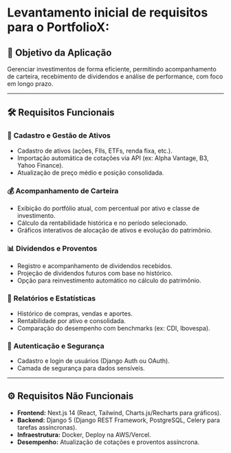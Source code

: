 # Levantamento inicial de requisitos para o **PortfolioX**:  

## 🎯 **Objetivo da Aplicação**  
Gerenciar investimentos de forma eficiente, permitindo acompanhamento de carteira, recebimento de dividendos e análise de performance, com foco em longo prazo.  

---

## 🛠 **Requisitos Funcionais**  

### 📌 **Cadastro e Gestão de Ativos**  
- Cadastro de ativos (ações, FIIs, ETFs, renda fixa, etc.).  
- Importação automática de cotações via API (ex: Alpha Vantage, B3, Yahoo Finance).  
- Atualização de preço médio e posição consolidada.  

### 💰 **Acompanhamento de Carteira**  
- Exibição do portfólio atual, com percentual por ativo e classe de investimento.  
- Cálculo da rentabilidade histórica e no período selecionado.  
- Gráficos interativos de alocação de ativos e evolução do patrimônio.  

### 📊 **Dividendos e Proventos**  
- Registro e acompanhamento de dividendos recebidos.  
- Projeção de dividendos futuros com base no histórico.  
- Opção para reinvestimento automático no cálculo do patrimônio.  

### 📑 **Relatórios e Estatísticas**  
- Histórico de compras, vendas e aportes.  
- Rentabilidade por ativo e consolidada.  
- Comparação do desempenho com benchmarks (ex: CDI, Ibovespa).  

### 🔐 **Autenticação e Segurança**  
- Cadastro e login de usuários (Django Auth ou OAuth).  
- Camada de segurança para dados sensíveis.  

---

## ⚙️ **Requisitos Não Funcionais**  
- **Frontend:** Next.js 14 (React, Tailwind, Charts.js/Recharts para gráficos).  
- **Backend:** Django 5 (Django REST Framework, PostgreSQL, Celery para tarefas assíncronas).  
- **Infraestrutura:** Docker, Deploy na AWS/Vercel.  
- **Desempenho:** Atualização de cotações e proventos assíncrona.  

